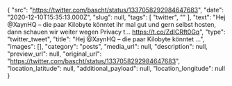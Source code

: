 {
  "src": "https://twitter.com/bascht/status/1337058292984647683",
  "date": "2020-12-10T15:35:13.000Z",
  "slug": null,
  "tags": [
    "twitter",
    ""
  ],
  "text": "Hej @XaynHQ – die paar Kilobyte könntet ihr mal gut und gern selbst hosten, dann schauen wir weiter wegen Privacy t… https://t.co/ZdICRft0Gq",
  "type": "twitter_tweet",
  "title": "Hej @XaynHQ – die paar Kilobyte könntet …",
  "images": [],
  "category": "posts",
  "media_url": null,
  "description": null,
  "preview_url": null,
  "original_url": "https://twitter.com/bascht/status/1337058292984647683",
  "location_latitude": null,
  "additional_payload": null,
  "location_longitude": null
}